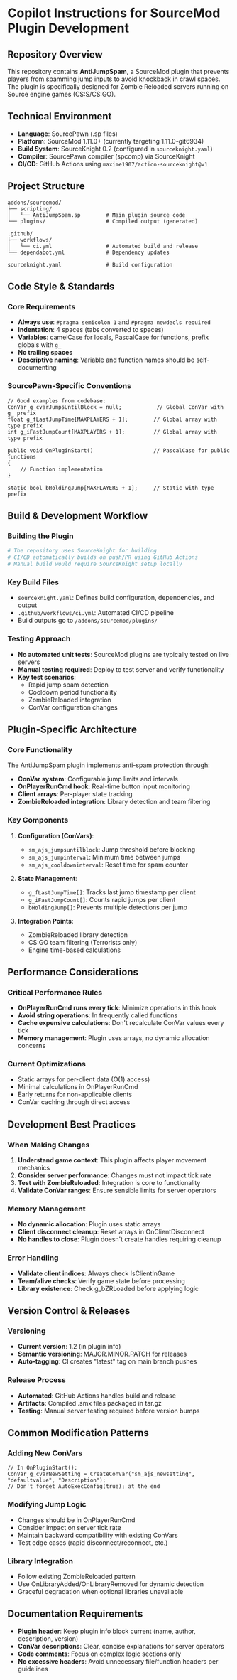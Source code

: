 # Copilot Instructions for SourceMod Plugin Development

## Repository Overview
This repository contains **AntiJumpSpam**, a SourceMod plugin that prevents players from spamming jump inputs to avoid knockback in crawl spaces. The plugin is specifically designed for Zombie Reloaded servers running on Source engine games (CS:S/CS:GO).

## Technical Environment
- **Language**: SourcePawn (.sp files)
- **Platform**: SourceMod 1.11.0+ (currently targeting 1.11.0-git6934)
- **Build System**: SourceKnight 0.2 (configured in `sourceknight.yaml`)
- **Compiler**: SourcePawn compiler (spcomp) via SourceKnight
- **CI/CD**: GitHub Actions using `maxime1907/action-sourceknight@v1`

## Project Structure
```
addons/sourcemod/
├── scripting/
│   └── AntiJumpSpam.sp        # Main plugin source code
└── plugins/                   # Compiled output (generated)

.github/
├── workflows/
│   └── ci.yml                 # Automated build and release
└── dependabot.yml             # Dependency updates

sourceknight.yaml              # Build configuration
```

## Code Style & Standards

### Core Requirements
- **Always use**: `#pragma semicolon 1` and `#pragma newdecls required`
- **Indentation**: 4 spaces (tabs converted to spaces)
- **Variables**: camelCase for locals, PascalCase for functions, prefix globals with `g_`
- **No trailing spaces**
- **Descriptive naming**: Variable and function names should be self-documenting

### SourcePawn-Specific Conventions
```sourcepawn
// Good examples from codebase:
ConVar g_cvarJumpsUntilBlock = null;           // Global ConVar with g_ prefix
float g_fLastJumpTime[MAXPLAYERS + 1];        // Global array with type prefix
int g_iFastJumpCount[MAXPLAYERS + 1];         // Global array with type prefix

public void OnPluginStart()                   // PascalCase for public functions
{
    // Function implementation
}

static bool bHoldingJump[MAXPLAYERS + 1];     // Static with type prefix
```

## Build & Development Workflow

### Building the Plugin
```bash
# The repository uses SourceKnight for building
# CI/CD automatically builds on push/PR using GitHub Actions
# Manual build would require SourceKnight setup locally
```

### Key Build Files
- `sourceknight.yaml`: Defines build configuration, dependencies, and output
- `.github/workflows/ci.yml`: Automated CI/CD pipeline
- Build outputs go to `/addons/sourcemod/plugins/`

### Testing Approach
- **No automated unit tests**: SourceMod plugins are typically tested on live servers
- **Manual testing required**: Deploy to test server and verify functionality
- **Key test scenarios**:
  - Rapid jump spam detection
  - Cooldown period functionality
  - ZombieReloaded integration
  - ConVar configuration changes

## Plugin-Specific Architecture

### Core Functionality
The AntiJumpSpam plugin implements anti-spam protection through:
- **ConVar system**: Configurable jump limits and intervals
- **OnPlayerRunCmd hook**: Real-time button input monitoring
- **Client arrays**: Per-player state tracking
- **ZombieReloaded integration**: Library detection and team filtering

### Key Components
1. **Configuration (ConVars)**:
   - `sm_ajs_jumpsuntilblock`: Jump threshold before blocking
   - `sm_ajs_jumpinterval`: Minimum time between jumps
   - `sm_ajs_cooldowninterval`: Reset time for spam counter

2. **State Management**:
   - `g_fLastJumpTime[]`: Tracks last jump timestamp per client
   - `g_iFastJumpCount[]`: Counts rapid jumps per client
   - `bHoldingJump[]`: Prevents multiple detections per jump

3. **Integration Points**:
   - ZombieReloaded library detection
   - CS:GO team filtering (Terrorists only)
   - Engine time-based calculations

## Performance Considerations

### Critical Performance Rules
- **OnPlayerRunCmd runs every tick**: Minimize operations in this hook
- **Avoid string operations**: In frequently called functions
- **Cache expensive calculations**: Don't recalculate ConVar values every tick
- **Memory management**: Plugin uses arrays, no dynamic allocation concerns

### Current Optimizations
- Static arrays for per-client data (O(1) access)
- Minimal calculations in OnPlayerRunCmd
- Early returns for non-applicable clients
- ConVar caching through direct access

## Development Best Practices

### When Making Changes
1. **Understand game context**: This plugin affects player movement mechanics
2. **Consider server performance**: Changes must not impact tick rate
3. **Test with ZombieReloaded**: Integration is core to functionality
4. **Validate ConVar ranges**: Ensure sensible limits for server operators

### Memory Management
- **No dynamic allocation**: Plugin uses static arrays
- **Client disconnect cleanup**: Reset arrays in OnClientDisconnect
- **No handles to close**: Plugin doesn't create handles requiring cleanup

### Error Handling
- **Validate client indices**: Always check IsClientInGame
- **Team/alive checks**: Verify game state before processing
- **Library existence**: Check g_bZRLoaded before applying logic

## Version Control & Releases

### Versioning
- **Current version**: 1.2 (in plugin info)
- **Semantic versioning**: MAJOR.MINOR.PATCH for releases
- **Auto-tagging**: CI creates "latest" tag on main branch pushes

### Release Process
- **Automated**: GitHub Actions handles build and release
- **Artifacts**: Compiled .smx files packaged in tar.gz
- **Testing**: Manual server testing required before version bumps

## Common Modification Patterns

### Adding New ConVars
```sourcepawn
// In OnPluginStart():
ConVar g_cvarNewSetting = CreateConVar("sm_ajs_newsetting", "defaultvalue", "Description");
// Don't forget AutoExecConfig(true); at the end
```

### Modifying Jump Logic
- Changes should be in OnPlayerRunCmd
- Consider impact on server tick rate
- Maintain backward compatibility with existing ConVars
- Test edge cases (rapid disconnect/reconnect, etc.)

### Library Integration
- Follow existing ZombieReloaded pattern
- Use OnLibraryAdded/OnLibraryRemoved for dynamic detection
- Graceful degradation when optional libraries unavailable

## Documentation Requirements
- **Plugin header**: Keep plugin info block current (name, author, description, version)
- **ConVar descriptions**: Clear, concise explanations for server operators
- **Code comments**: Focus on complex logic sections only
- **No excessive headers**: Avoid unnecessary file/function headers per guidelines